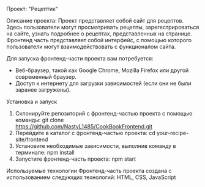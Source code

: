 Проект: "Рецептик"

Описание проекта: Проект представляет собой сайт для рецептов. 
                  Здесь пользователи могут просматривать рецепты, зарегестрироваться на сайте, 
                  узнать подробнее о рецептах, представленных на странице. Фронтенд часть представляет собой интерфейс,
                  с помощью которого пользователи могут взаимодействовать с функционалом сайта.

Для запуска фронтенд-части проекта вам потребуется:
- Веб-браузер, такой как Google Chrome, Mozilla Firefox или другой современный браузер.
- Доступ к интернету для загрузки зависимостей (если они не были заранее загружены).

Установка и запуск
1. Склонируйте репозиторий с фронтенд-частью проекта с помощью команды:
   git clone https://github.com/NastyL1485/CookBookFrontend.git
2. Перейдите в каталог с фронтенд-частью проекта:
   cd your-recipe-site/frontend
3. Установите необходимые зависимости, выполнив команду в терминале:
   npm install
4. Запустите фронтенд-часть проекта:
   npm start

Используемые технологии
Фронтенд-часть проекта создана с использованием следующих технологий:
HTML, CSS, JavaScript
